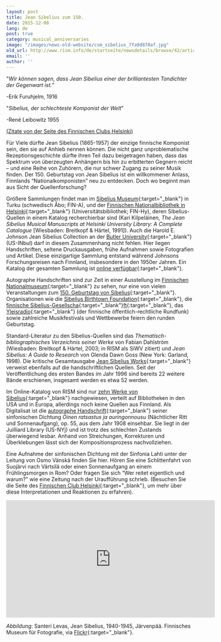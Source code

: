 ```yaml
---
layout: post
title: Jean Sibelius zum 150.
date: 2015-12-08
lang: de
post: true
category: musical_anniversaries
image: "/images/news-old-website/csm_sibelius_7fa9d878af.jpg"
old_url: http://www.rism.info/de/startseite/newsdetails/browse/42/article/64/jean-sibelius-at-150.html
email: ''
author: ''
---
```


"_Wir können sagen, dass Jean Sibelius einer der brilliantesten Tondichter der Gegenwart ist._"

-Erik Furuhjelm, 1916

"_Sibelius, der schlechteste Komponist der Welt_"

-René Leibowitz 1955

[(Zitate von der Seite des Finnischen Clubs Helsinki)](http://www.sibelius.fi/english/musiikki/js_saveltajana_05.html)

Für Viele dürfte Jean Sibelius (1865-1957) der einzige finnische Komponist sein, den sie auf Anhieb nennen können. Die nicht ganz unproblematische Rezeptionsgeschichte dürfte ihren Teil dazu beigetragen haben, dass das Spektrum von überzeugten Anhängern bis hin zu erbitterten Gegnern reicht – und eine Reihe von Zuhörern, die nur schwer Zugang zu seiner Musik finden. Der 150. Geburtstag von Jean Sibelius ist ein willkommener Anlass, Finnlands “Nationalkomponisten” neu zu entdecken. Doch wo beginnt man aus Sicht der Quellenforschung?


Größere Sammlungen findet man im [Sibelius Museum](https://sibeliusmuseum.fi/en/jean-sibelius/){:target="_blank"} in Turku (schwedisch Åbo; FIN-A), und der [Finnischen Nationalbibliothek in Helsinki](http://www.helsinki.fi/kirjasto/en/home/){:target="_blank"} (Universitätsbibliothek; FIN-Hy), deren Sibelius-Quellen in einem Katalog recherchierbar sind (Kari Kilpeläinen, _The Jean Sibelius Musical Manuscripts at Helsinki University Library: A Complete Catalogue_ [Wiesbaden: Breitkopf & Härtel, 1991]). Auch die Harold E. Johnson Jean Sibelius Collection an der [Butler University](https://libguides.butler.edu/SpecialCollections/Collections/SpecialCollections){:target="_blank"} (US-INbul) darf in diesem Zusammenhang nicht fehlen. Hier liegen Handschriften, seltene Druckausgaben, frühe Aufnahmen sowie Fotografien und Artikel. Diese einzigartige Sammlung entstand während Johnsons Forschungsreisen nach Finnland, insbesondere in den 1950er Jahren. Ein Katalog der gesamten Sammlung ist [online verfügbar](http://digitalcommons.butler.edu/scbib/1/){:target="_blank"}.

Autographe Handschriften sind zur Zeit in einer Ausstellung im [Finnischen Nationalmuseum](http://www.kansallismuseo.fi/en/nationalmuseum/exhibitions/temporary#sibelius_eng){:target="_blank"} zu sehen, nur eine von vielen Veranstaltungen zum [150. Geburtstag von Sibelius](https://web.archive.org/web/20151221213446/http://sibelius150.org/en){:target="_blank"}. Organisationen wie die [Sibelius Birthtown Foundation](http://www.sib.fi/){:target="_blank"}, die [finnische Sibelius-Gesellscha](http://www.sibeliusseura.fi/){:target="_blank"}[ft](http://www.sibeliusseura.fi/){:target="_blank"}, das [Yleisradio](http://yle.fi/aihe/klassinen/jean-sibelius-150v){:target="_blank"} (der finnische öffentlich-rechtliche Rundfunk) sowie zahlreiche Musikfestivals und Wettbewerbe feiern den runden Geburtstag.

Standard-Literatur zu den Sibelius-Quellen sind das _Thematisch-bibliographisches Verzeichnis seiner Werke_ von Fabian Dahlström (Wiesbaden: Breitkopf & Härtel, 2003; in RISM als SiWV zitiert) und _Jean Sibelius: A Guide to Research_ von Glenda Dawn Goss (New York: Garland, 1998). Die kritische Gesamtausgabe [Jean Sibelius Works](http://www.nationallibrary.fi/en/culture/sibelius.html){:target="_blank"} verweist ebenfalls auf die handschriftlichen Quellen. Seit der Veröffentlichung des ersten Bandes im Jahr 1996 sind bereits 22 weitere Bände erschienen, insgesamt werden es etwa 52 werden.

Im Online-Katalog von RISM sind nur [zehn Werke von Sibelius](https://opac.rism.info/search?View=rism&author=jean+sibelius){:target="_blank"} nachgewiesen, verteilt auf Bibliotheken in den USA und in Europa, allerdings noch keine Quellen aus Finnland. Als Digitalisat ist die [autographe Handschrift](https://opac.rism.info/search?id=900005477){:target="_blank"} seiner sinfonischen Dichtung _Öinen ratsastus ja auringonnousu_ (Nächtlicher Ritt und Sonnenaufgang), op. 55, aus dem Jahr 1908 einsehbar. Sie liegt in der Juilliard Library (US-NYj) und ist trotz des schlechten Zustands überwiegend lesbar. Anhand von Streichungen, Korrekturen und Überklebungen lässt sich der Kompositionsprozess nachvollziehen.

Eine Aufnahme der sinfonischen Dichtung mit der Sinfonia Lahti unter der Leitung von Osmo Vänskä finden Sie hier. Hören Sie eine Schlittenfahrt von Suojärvi nach Värtsilä oder einen Sonnenaufgang an einem Frühlingsmorgen in Rom? Oder fragen Sie sich “Wer reitet eigentlich und warum?” wie eine Zeitung nach der Uraufführung schrieb. (Besuchen Sie die Seite des [Finnischen Club Helsinki](http://www.sibelius.fi/deutsch/musiikki/ork_oinen_ratsastus.htm){:target="_blank"}, um mehr über diese Interpretationen und Reaktionen zu erfahren).


<iframe width="560" height="315" src="https://www.youtube.com/embed/zaVTsGZ67IM" frameborder="0" allowfullscreen></iframe>

_Abbildung_: Santeri Levas, Jean Sibelius, 1940-1945, Järvenpää. Finnisches Museum für Fotografie, via [Flickr](https://www.flickr.com/photos/valokuvataiteenmuseo/11064165894/in/album-72157638075319113/){:target="_blank"}.
